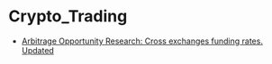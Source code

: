# Crypto_Trading

* [Arbitrage Opportunity Research: Cross exchanges funding rates. Updated](https://github.com/zih0206/Crypto_Trading/blob/main/Funding_Rate/funding_rate.md)
